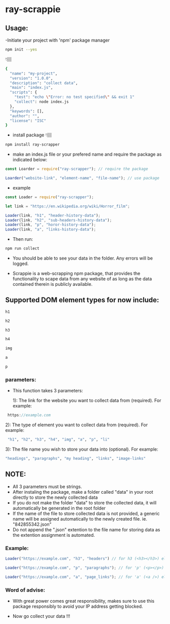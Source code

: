 # ray-scrappie

## Usage:

-Initiate your project with 'npm' package manager

```bash
npm init --yes
```
👇🏽

```bash
{
  "name": "my-project",
  "version": "1.0.0",
  "description": "collect data",
  "main": "index.js",
  "scripts": {
    "test": "echo \"Error: no test specified\" && exit 1"
    "collect": node index.js
  },
  "keywords": [],
  "author": "",
  "license": "ISC"
}
```

- install package 👇🏽
```bash
npm install ray-scrapper
```

- make an index.js file or your prefered name and require the package as indicated below:

```javascript
const Loarder = require("ray-scrapper"); // require the package

Loarder("website-link", "element-name", "file-name"); // use package
```
- example

```javascript
const Loader = require("ray-scrapper");

let link = "https://en.wikipedia.org/wiki/Horror_film";

Loader(link, "h1", "header-history-data");
Loader(link, "h2", "sub-headers-history-data");
Loader(link, "p", "horor-history-data");
Loader(link, "a", "links-history-data");
```

- Then run:
```bash
npm run collect
```

- You should be able to see your data in the folder. Any errors will be logged. 

- Scrappie is a web-scrapping npm package, that provides the functionality to scape data from any website of as long as the data contained therein is publicly available.

## Supported DOM element types for now include:

```bash
h1
```

```bash
h2
```

```bash
h3
```

```bash
h4
```

```bash
img
```

```bash
a
```

```bash
p
```

### parameters:

- This function takes 3 parameters:

  1): The link for the website you want to collect data from (required). For example:

```javascript
 https://example.com
```

2): The type of element you want to collect data from (required). For example:

```bash
 "h1", "h2", "h3", "h4", "img", "a", "p", "li"
```

3): The file name you wish to store your data into (optional). For example:

```bash
"headings", "paragraphs", "my heading", "links", "image-links"
```

## NOTE:

- All 3 parameters must be strings.
- After instaling the package, make a folder called "data" in your root directly to store the newly collected data
- If you do not make the folder "data" to store the collected data, it will automatically be generated in the root folder
- If the name of the file to store collected data is not provided, a generic name will be assigned automatically to the newly created file. ie. "842855342.json"
- Do not append the ".json" extention to the file name for storing data as the extention assignment is automated.

### Example:

```javascript
Loader("https://example.com", "h3", "headers") // for h3 (<h3></h3>) element;
```
```javascript
Loader("https://example.com", "p", "paragraphs"); // for 'p' (<p></p>) element
```
```javascript
Loader("https://example.com", "a", "page_links"); // for 'a' (<a />) element
```

### Word of advise:

- With great power comes great responsibility, makes sure to use this package responsibly to avoid your IP address getting blocked.

- Now go collect your data !!!
